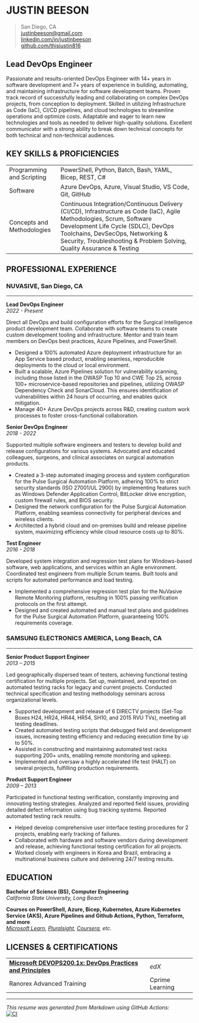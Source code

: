 # JUSTIN BEESON

> San Diego, CA  
> [justinbeeson@gmail.com](mailto:justinbeeson@gmail.com)  
> [linkedin.com/in/justinbeeson](https://www.linkedin.com/in/justinbeeson)  
> [github.com/thisjustin816](https://github.com/thisjustin816)  

## Lead DevOps Engineer

Passionate and results-oriented DevOps Engineer with 14+ years in software development and 7+ years of experience in building, automating, and maintaining infrastructure for software development teams. Proven track record of successfully leading and collaborating on complex DevOps projects, from conception to deployment. Skilled in utilizing Infrastructure as Code (IaC), CI/CD pipelines, and cloud technologies to streamline operations and optimize costs. Adaptable and eager to learn new technologies and tools as needed to deliver high-quality solutions. Excellent communicator with a strong ability to break down technical concepts for both technical and non-technical audiences.

## KEY SKILLS & PROFICIENCIES

|                            |                                                                                                                                                                                                                                                                           |
| :------------------------- | :------------------------------------------------------------------------------------------------------------------------------------------------------------------------------------------------------------------------------------------------------------------------ |
| Programming and Scripting  | PowerShell, Python, Batch, Bash, YAML, Bicep, REST, C#                                                                                                                                                                                                                    |
| Software                   | Azure DevOps, Azure, Visual Studio, VS Code, Git, GitHub                                                                                                                                                                                                                  |
| Concepts and Methodologies | Continuous Integration/Continuous Delivery (CI/CD), Infrastructure as Code (IaC), Agile Methodologies, Scrum, Software Development Life Cycle (SDLC), DevOps Toolchains, DevSecOps, Networking & Security, Troubleshooting & Problem Solving, Quality Assurance & Testing |

## PROFESSIONAL EXPERIENCE

### NUVASIVE, San Diego, CA

------

**Lead DevOps Engineer**  
_2022 - Present_

Direct all DevOps and build configuration efforts for the Surgical Intelligence product development team. Collaborate with software teams to create custom development tooling and infrastructure. Mentor and train team members on DevOps best practices, Azure Pipelines, and PowerShell.

- Designed a 100% automated Azure deployment infrastructure for an App Service based product, enabling seamless, reproducible deployments to the cloud or local environment.
- Built a scalable, Azure Pipelines solution for vulnerability scanning, including those listed in the OWASP Top 10 and CWE Top 25, across 100+ microservice-based repositories and pipelines, utilizing OWASP Dependency Check and SonarCloud. This ensures identification of vulnerabilities within 24 hours of occurring, and enables quick mitigation.
- Manage 40+ Azure DevOps projects across R&D, creating custom work processes to foster cross-functional collaboration.

**Senior DevOps Engineer**  
_2018 - 2022_

Supported multiple software engineers and testers to develop build and release configurations for various systems. Advocated and educated colleagues, surgeons, and clinical associates on surgical automation products.

- Created a 3-step automated imaging process and system configuration for the Pulse Surgical Automation Platform, adhering 100% to strict security standards (ISO 27001/UL 2900) by implementing features such as Windows Defender Application Control, BitLocker drive encryption, custom firewall rules, and BIOS security.
- Designed the network configuration for the Pulse Surgical Automation Platform, enabling seamless connectivity for peripheral devices and wireless clients.
- Architected a hybrid cloud and on-premises build and release pipeline system, maximizing efficiency while cloud resource costs up to 80%.

**Test Engineer**  
_2016 - 2018_

Developed system integration and regression test plans for Windows-based software, web applications, and services within an Agile environment. Coordinated test engineers from multiple Scrum teams. Built tools and scripts for automated performance and load testing.

- Implemented a comprehensive regression test plan for the NuVasive Remote Monitoring platform, resulting in 100% passing verification protocols on the first attempt.
- Designed and created automated and manual test plans and guidelines for the Pulse Surgical Automation Platform, guaranteeing 100% requirements coverage.

### SAMSUNG ELECTRONICS AMERICA, Long Beach, CA

------

**Senior Product Support Engineer**  
_2013 – 2015_

Led geographically dispersed team of testers, achieving functional testing certification for multiple projects. Set up, maintained, and reported on automated testing racks for legacy and current projects. Conducted technical specification and testing methodology seminars across organizational levels.

- Supported development and release of 6 DIRECTV projects (Set-Top Boxes H24, HR24, HR44, HR54, SH10, and 2015 RVU TVs), meeting all testing deadlines.
- Created automated testing scripts that debugged field and development issues, increasing testing efficiency and reducing execution time by up to 50%.
- Assisted in constructing and maintaining automated test racks supporting 200+ units, enabling remote monitoring and upkeep.
- Implemented and oversaw a highly accelerated life test (HALT) on several projects, fulfilling production requirements.

**Product Support Engineer**  
_2009 – 2013_

Participated in functional testing verification, constantly improving and innovating testing strategies. Analyzed and reported field issues, providing detailed defect information using bug tracking systems. Reported automated testing rack results.

- Helped develop comprehensive user interface testing procedures for 2 projects, enabling early tracking of failures.
- Collaborated with hardware and software vendors during development and release, achieving functional testing certification for all projects.
- Worked closely with engineers in Korea and Brazil, embracing a multinational business culture and delivering 24/7 testing results.

## EDUCATION

**Bachelor of Science (BS), Computer Engineering**  
_California State University, Long Beach_

**Courses on PowerShell, Azure, Bicep, Kubernetes, Azure Kubernetes Service (AKS), Azure Pipelines and Github Actions, Python, Terraform, and more**  
_[Microsoft Learn](https://learn.microsoft.com/en-us/users/thisjustin816/transcript/dr5z9fkwwpnygjn), [Pluralsight](https://app.pluralsight.com/profile/justin-beeson), [Coursera](https://www.coursera.org/user/b6fcbd197190b1aada7a9caab88276b6), etc._

## LICENSES & CERTIFICATIONS

|                                                                                                                                      |                 |
| :----------------------------------------------------------------------------------------------------------------------------------- | :-------------- |
| [**Microsoft DEVOPS200.1x: DevOps Practices and Principles**](https://courses.edx.org/certificates/e7db67e18d0548e382af531a132f4165) | _edX_           |
| Ranorex Advanced Training                                                                                                            | Cprime Learning |

------

_This resume was generated from Markdown using GitHub Actions:_  
[![CI](https://github.com/thisjustin816/thisjustin816/actions/workflows/ci.yml/badge.svg)](https://github.com/thisjustin816/thisjustin816/actions/workflows/ci.yml)
